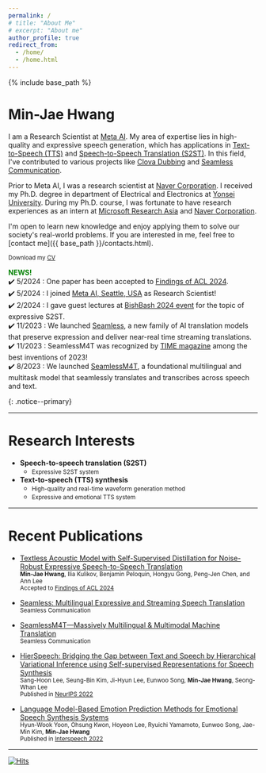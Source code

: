 ```yaml
---
permalink: /
# title: "About Me"
# excerpt: "About me"
author_profile: true
redirect_from: 
  - /home/
  - /home.html
---
```


{% include base_path %}

# Min-Jae Hwang
I am a Research Scientist at [Meta AI](https://ai.facebook.com/).
My area of expertise lies in high-quality and expressive speech generation, which has applications in [Text-to-Speech (TTS)](https://www.ncloud.com/product/aiService/css) and [Speech-to-Speech Translation (S2ST)](https://ai.facebook.com/blog/teaching-ai-to-translate-100s-of-spoken-and-written-languages-in-real-time/).
In this field, I've contributed to various projects like [Clova Dubbing](https://clovadubbing.naver.com/) and [Seamless Communication](https://ai.meta.com/research/seamless-communication/).

Prior to Meta AI, I was a research scientist at [Naver Corporation](https://www.navercorp.com/en).
I received my Ph.D. degree in department of Electrical and Electronics at [Yonsei University](https://www.yonsei.ac.kr/en_sc/index.jsp).
During my Ph.D. course, I was fortunate to have research experiences as an intern at [Microsoft Research Asia](https://www.microsoft.com/en-us/research/lab/microsoft-research-asia/) and [Naver Corporation](https://www.navercorp.com/en).

I'm open to learn new knowledge and enjoy applying them to solve our society's real-world problems.
If you are interested in me, feel free to [contact me]({{ base_path }}/contacts.html).

<small><i class="fa fa-download" aria-hidden="true"></i> Download my [CV]({{base_path}}/files/cv/cv_latest.pdf)</small>

**<span style="color:green">NEWS!</span>**  
:heavy_check_mark: 5/2024 : One paper has been accepted to [Findings of ACL 2024](https://facebookresearch.github.io/seamless_communication/demo/dino_pretssel/index.html).
<br>
:heavy_check_mark: 5/2024 : I joined [Meta AI, Seattle, USA](https://ai.facebook.com/) as Research Scientist!
<br>
:heavy_check_mark: 2/2024 : I gave guest lectures at [BishBash 2024 event]({{base_path}}/files/slides/2402_bish_bash.pdf) for the topic of expressive S2ST.
<br>
:heavy_check_mark: 11/2023 : We launched [Seamless](https://ai.meta.com/research/seamless-communication/), a new family of AI translation models that preserve expression and deliver near-real time streaming translations.
<br>
:heavy_check_mark: 11/2023 : SeamlessM4T was recognized by [TIME magazine](https://time.com/collection/best-inventions-2023/6326994/meta-seamlessm4t/) among the best inventions of 2023!
<br>
:heavy_check_mark: 8/2023 : We launched [SeamlessM4T](https://ai.meta.com/blog/seamless-m4t/), a foundational multilingual and multitask model that seamlessly translates and transcribes across speech and text.
<!-- <br>
:heavy_check_mark: 9/2022 : Our paper<sup>[1](https://nips.cc/Conferences/2022/Schedule?showEvent=54658)</sup> has been accepted to [NeurIPS 2022](https://nips.cc/). -->
<!-- <br> -->
<!-- :heavy_check_mark: 6/2022 : I\'ll join [Meta AI, Seattle, USA](https://ai.facebook.com/) as a Postdoctoral Researcher for this October! -->
<!-- <br> -->
<!-- :heavy_check_mark: 5/2022 : Our two papers<sup>[1](https://arxiv.org/abs/2206.14984), [2](https://arxiv.org/abs/2206.15067)</sup> have been accepted to [Interspeech 2022](https://interspeech2022.org/). -->
<!-- <br> -->
<!-- :heavy_check_mark: 5/2022 : I gave guest lectures at [KAIST](https://www.kaist.ac.kr/en/) and [SNU](https://en.snu.ac.kr/) (Topic : Voice Synthesis and Applications). -->
<!-- <br> -->
<!-- :heavy_check_mark: 1/2022 : Our two papers<sup>[1](https://ieeexplore.ieee.org/abstract/document/9748515), [2](https://ieeexplore.ieee.org/abstract/document/9748530/)</sup> have been aceepted to [ICEIC 2022](https://iceic.org/2022/). -->
{: .notice--primary}

<!-- {: .notice} -->

***
# Research Interests
- **Speech-to-speech translation (S2ST)**
  - <small>Expressive S2ST system</small>
- **Text-to-speech (TTS) synthesis**
  - <small>High-quality and real-time waveform generation method</small>
  - <small>Expressive and emotional TTS system</small>

***
# Recent Publications
- [Textless Acoustic Model with Self-Supervised Distillation for Noise-Robust Expressive Speech-to-Speech Translation](https://facebookresearch.github.io/seamless_communication/demo/dino_pretssel/index.html)  
  <small>__Min-Jae Hwang__, Ilia Kulikov, Benjamin Peloquin, Hongyu Gong, Peng-Jen Chen, and Ann Lee</small>  
  <small>Accepted to [Findings of ACL 2024](https://2024.aclweb.org/)</small>  

- [Seamless: Multilingual Expressive and Streaming Speech Translation](https://ai.meta.com/research/publications/seamless-multilingual-expressive-and-streaming-speech-translation/)  
  <small>Seamless Communication</small>

- [SeamlessM4T—Massively Multilingual & Multimodal Machine Translation](https://ai.meta.com/research/publications/seamlessm4t-massively-multilingual-multimodal-machine-translation/)  
  <small>Seamless Communication</small>

- [HierSpeech: Bridging the Gap between Text and Speech by Hierarchical Variational Inference using Self-supervised Representations for Speech Synthesis](https://nips.cc/Conferences/2022/Schedule?showEvent=54658)  
  <small>Sang-Hoon Lee, Seung-Bin Kim, Ji-Hyun Lee, Eunwoo Song, __Min-Jae Hwang__, Seong-Whan Lee</small>  
  <small>Published in [NeurIPS 2022](https://nips.cc/)</small>  

- [Language Model-Based Emotion Prediction Methods for Emotional Speech Synthesis Systems](https://arxiv.org/abs/2206.15067)  
  <small>Hyun-Wook Yoon, Ohsung Kwon, Hoyeon Lee, Ryuichi Yamamoto, Eunwoo Song, Jae-Min Kim, __Min-Jae Hwang__</small>  
  <small>Published in [Interspeech 2022](https://interspeech2022.org/)</small>  

***
[![Hits](https://hits.seeyoufarm.com/api/count/incr/badge.svg?url=https%3A%2F%2Fmjhwang93.github.io&count_bg=%2364C83D&title_bg=%23555555&icon=&icon_color=%23E7E7E7&title=hits&edge_flat=false)](https://hits.seeyoufarm.com)
